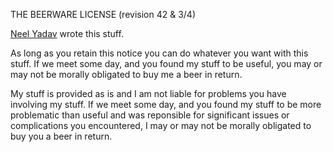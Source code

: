THE BEERWARE LICENSE (revision 42 & 3/4)

[Neel Yadav](https://neelyadav.com) wrote this stuff.

As long as you retain this notice you can do whatever you want with this stuff. If we meet some day, and you found my stuff to be useful, you may or may not be morally obligated to buy me a beer in return.

My stuff is provided as is and I am not liable for problems you have involving my stuff. If we meet some day, and you found my stuff to be more problematic than useful and was reponsible for significant issues or complications you encountered, I may or may not be morally obligated to buy you a beer in return.

